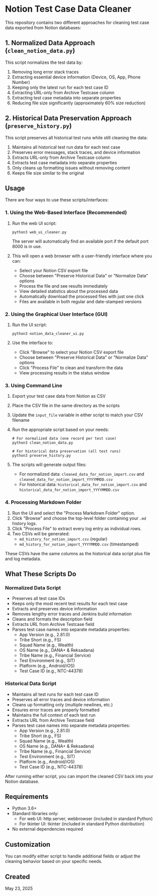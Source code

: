 # Notion Test Case Data Cleaner

This repository contains two different approaches for cleaning test case data exported from Notion databases:

## 1. Normalized Data Approach (`clean_notion_data.py`)

This script normalizes the test data by:

1. Removing long error stack traces
2. Extracting essential device information (Device, OS, App, Phone Number)
3. Keeping only the latest run for each test case ID
4. Extracting URL-only from Archive Testcase column
5. Extracting test case metadata into separate properties
6. Reducing file size significantly (approximately 60% size reduction)

## 2. Historical Data Preservation Approach (`preserve_history.py`)

This script preserves all historical test runs while still cleaning the data:

1. Maintains all historical test run data for each test case
2. Preserves error messages, stack traces, and device information
3. Extracts URL-only from Archive Testcase column 
4. Extracts test case metadata into separate properties
5. Only cleans up formatting issues without removing content
6. Keeps file size similar to the original

## Usage

There are four ways to use these scripts/interfaces:

### 1. Using the Web-Based Interface (Recommended)

1. Run the web UI script:
   ```
   python3 web_ui_cleaner.py
   ```
   The server will automatically find an available port if the default port 8000 is in use.

2. This will open a web browser with a user-friendly interface where you can:
   - Select your Notion CSV export file
   - Choose between "Preserve Historical Data" or "Normalize Data" options
   - Process the file and see results immediately
   - View detailed statistics about the processed data
   - Automatically download the processed files with just one click
   - Files are available in both regular and date-stamped versions

### 2. Using the Graphical User Interface (GUI)

1. Run the UI script:
   ```
   python3 notion_data_cleaner_ui.py
   ```

2. Use the interface to:
   - Click "Browse" to select your Notion CSV export file
   - Choose between "Preserve Historical Data" or "Normalize Data" options
   - Click "Process File" to clean and transform the data
   - View processing results in the status window

### 3. Using Command Line

1. Export your test case data from Notion as CSV
2. Place the CSV file in the same directory as the scripts
3. Update the `input_file` variable in either script to match your CSV filename
4. Run the appropriate script based on your needs:
   ```
   # For normalized data (one record per test case)
   python3 clean_notion_data.py
   
   # For historical data preservation (all test runs)
   python3 preserve_history.py
   ```

5. The scripts will generate output files:
   - For normalized data: `cleaned_data_for_notion_import.csv` and `cleaned_data_for_notion_import_YYYYMMDD.csv`
   - For historical data: `historical_data_for_notion_import.csv` and `historical_data_for_notion_import_YYYYMMDD.csv`

### 4. Processing Markdown Folder

1. Run the UI and select the "Process Markdown Folder" option.
2. Click "Browse" and choose the top-level folder containing your `.md` history logs.
3. Click "Process File" to extract every log entry as individual rows.
4. Two CSVs will be generated:
   - `md_history_for_notion_import.csv` (regular)
   - `md_history_for_notion_import_YYYYMMDD.csv` (timestamped)

These CSVs have the same columns as the historical data script plus file and log metadata.

## What These Scripts Do

### Normalized Data Script

- Preserves all test case IDs
- Keeps only the most recent test results for each test case
- Extracts and preserves device information
- Removes lengthy error traces and Jenkins build information
- Cleans and formats the description field
- Extracts URL from Archive Testcase field
- Parses test case names into separate metadata properties:
  - App Version (e.g., 2.81.0)
  - Tribe Short (e.g., FS)
  - Squad Name (e.g., Wealth)
  - OS Name (e.g., DANA+ & Reksadana)
  - Tribe Name (e.g., Financial Service)
  - Test Environment (e.g., SIT)
  - Platform (e.g., Android/iOS)
  - Test Case ID (e.g., NTC-44378)

### Historical Data Script

- Maintains all test runs for each test case ID
- Preserves all error traces and device information
- Cleans up formatting only (multiple newlines, etc.)
- Ensures error traces are properly formatted
- Maintains the full context of each test run
- Extracts URL from Archive Testcase field
- Parses test case names into separate metadata properties:
  - App Version (e.g., 2.81.0)
  - Tribe Short (e.g., FS)
  - Squad Name (e.g., Wealth)
  - OS Name (e.g., DANA+ & Reksadana)
  - Tribe Name (e.g., Financial Service)
  - Test Environment (e.g., SIT)
  - Platform (e.g., Android/iOS)
  - Test Case ID (e.g., NTC-44378)

After running either script, you can import the cleaned CSV back into your Notion database.

## Requirements

- Python 3.6+
- Standard libraries only:
  - For web UI: http.server, webbrowser (included in standard Python)
  - For tkinter UI: tkinter (included in standard Python distribution)
- No external dependencies required

## Customization

You can modify either script to handle additional fields or adjust the cleaning behavior based on your specific needs.

## Created

May 23, 2025
